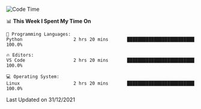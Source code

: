 <!--START_SECTION:waka-->
![Code Time](http://img.shields.io/badge/Code%20Time-828%20hrs%2051%20mins-blue)

📊 **This Week I Spent My Time On** 

```text
💬 Programming Languages: 
Python                   2 hrs 20 mins       █████████████████████████   100.0%

🔥 Editors: 
VS Code                  2 hrs 20 mins       █████████████████████████   100.0%

💻 Operating System: 
Linux                    2 hrs 20 mins       █████████████████████████   100.0%

```


 Last Updated on 31/12/2021
<!--END_SECTION:waka-->
